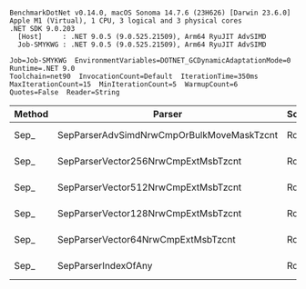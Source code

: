```

BenchmarkDotNet v0.14.0, macOS Sonoma 14.7.6 (23H626) [Darwin 23.6.0]
Apple M1 (Virtual), 1 CPU, 3 logical and 3 physical cores
.NET SDK 9.0.203
  [Host]     : .NET 9.0.5 (9.0.525.21509), Arm64 RyuJIT AdvSIMD
  Job-SMYKWG : .NET 9.0.5 (9.0.525.21509), Arm64 RyuJIT AdvSIMD

Job=Job-SMYKWG  EnvironmentVariables=DOTNET_GCDynamicAdaptationMode=0  Runtime=.NET 9.0  
Toolchain=net90  InvocationCount=Default  IterationTime=350ms  
MaxIterationCount=15  MinIterationCount=5  WarmupCount=6  
Quotes=False  Reader=String  

```
| Method | Parser                                    | Scope | Rows  | Mean      | MB | MB/s   | ns/row | Allocated |
|------- |------------------------------------------ |------ |------ |----------:|---:|-------:|-------:|----------:|
| Sep_   | SepParserAdvSimdNrwCmpOrBulkMoveMaskTzcnt | Row   | 50000 |  3.174 ms | 29 | 9164.3 |   63.5 |    1055 B |
| Sep_   | SepParserVector256NrwCmpExtMsbTzcnt       | Row   | 50000 |  4.001 ms | 29 | 7269.1 |   80.0 |    1068 B |
| Sep_   | SepParserVector512NrwCmpExtMsbTzcnt       | Row   | 50000 |  4.286 ms | 29 | 6786.7 |   85.7 |    1230 B |
| Sep_   | SepParserVector128NrwCmpExtMsbTzcnt       | Row   | 50000 |  4.461 ms | 29 | 6519.4 |   89.2 |     996 B |
| Sep_   | SepParserVector64NrwCmpExtMsbTzcnt        | Row   | 50000 |  4.992 ms | 29 | 5826.8 |   99.8 |     953 B |
| Sep_   | SepParserIndexOfAny                       | Row   | 50000 | 16.242 ms | 29 | 1790.8 |  324.8 |    1015 B |
